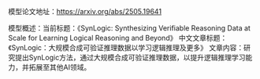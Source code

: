 模型论文地址：https://arxiv.org/abs/2505.19641

模型概述：当前标题：《SynLogic: Synthesizing Verifiable Reasoning Data at Scale for Learning Logical Reasoning and Beyond》
中文文章标题：《SynLogic：大规模合成可验证推理数据以学习逻辑推理及更多》
文章内容：研究提出SynLogic方法，通过大规模合成可验证推理数据，以提升逻辑推理学习能力，并拓展至其他AI领域。
